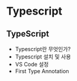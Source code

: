 # Typescript

## TypeScript
  - Typescript란 무엇인가?
  - Typescript 설치 및 사용
  - VS Code 설정
  - First Type Annotation
